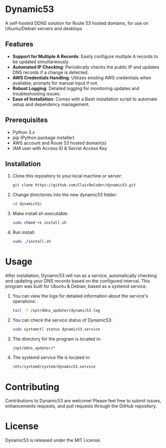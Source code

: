 # Dynamic53
A self-hosted DDNS solution for Route 53 hosted domains, for use on Ubuntu/Debian servers and desktops

## Features

- **Support for Multiple A Records**: Easily configure multiple A records to be updated simultaneously.
- **Automated IP Checking**: Periodically checks the public IP and updates DNS records if a change is detected.
- **AWS Credentials Handling**: Utilizes existing AWS credentials when available; prompts for manual input if not.
- **Robust Logging**: Detailed logging for monitoring updates and troubleshooting issues.
- **Ease of Installation**: Comes with a Bash installation script to automate setup and dependency management.

## Prerequisites

- Python 3.x
- pip (Python package installer)
- AWS account and Route 53 hosted domain(s)
- IAM user with Access ID & Secret Access Key

## Installation

1. Clone this repository to your local machine or server:
   ```bash
   git clone https://github.com/ClairDeCoder/dynamic53.git
2. Change directories into the new dynamic53 folder:
   ```bash
   cd dynamic53/
3. Make install.sh executable:
   ```bash
   sudo chmod +x install.sh
4. Run install:
   ```bash
   sudo ./install.sh

# Usage

After installation, Dynamic53 will run as a service, automatically checking and updating your DNS records based on the configured interval. This program was built for Ubuntu & Debian, based as a systemd service.

1. You can view the logs for detailed information about the service's operations:
   ```bash
   tail -f /opt/ddns_updater/dynamic53.log
2. You can check the service status of Dynamic53:
   ```bash
   sudo systemctl status dynamic53.service
3. The directory for the program is located in:
   ```bash
   /opt/ddns_updater/*
6. The systemd service file is located in:
   ```bash
   /etc/systemd/system/dynamic53.service


# Contributing

Contributions to Dynamic53 are welcome! Please feel free to submit issues, enhancements requests, and pull requests through the GitHub repository.


# License

Dynamic53 is released under the MIT License.
